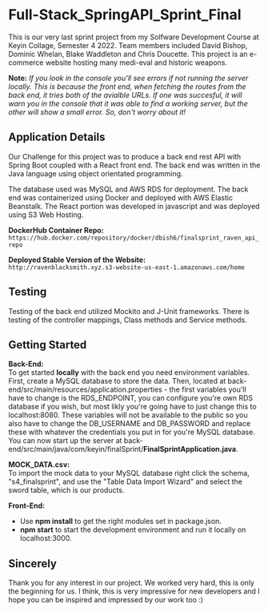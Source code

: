 # Full-Stack_SpringAPI_Sprint_Final
This is our very last sprint project from my Solfware Development Course at Keyin Collage, Semester 4 2022. Team members included David Bishop, Dominic Whelan, Blake Waddleton and Chris Doucette. This project is an e-commerce website hosting many medi-eval and historic weapons.

__Note:__ _If you look in the console you'll see errors if not running the server locally. This is because the front end, when fetching the routes from the back end, it tries both of the avialble URLs. If one was succesful, it will warn you in the console that it was able to find a working server, but the other will show a small error. So, don't worry about it!_

## Application Details
Our Challenge for this project was to produce a back end rest API with Spring Boot coupled with a React front end. The back end was written in the Java language using object orientated programming. 

The database used was MySQL and AWS RDS for deployment. The back end was containerized using Docker and deployed with AWS Elastic Beanstalk. The React portion was developed in javascript and was deployed using S3 Web Hosting.

__DockerHub Container Repo:__<br />
`https://hub.docker.com/repository/docker/dbish6/finalsprint_raven_api_repo`

__Deployed Stable Version of the Website:__<br />
`http://ravenblacksmith.xyz.s3-website-us-east-1.amazonaws.com/home`

## Testing
Testing of the back end utilized Mockito and J-Unit frameworks. There is testing of the controller mappings, Class methods and Service methods.

## Getting Started
  __Back-End:__<br />
To get started **locally** with the back end you need environment variables. First, create a MySQL database to store the data. Then, located at back-end/src/main/resources/application.properties - the first variables you'll have to change is the RDS_ENDPOINT, you can configure you're own RDS database if you wish, but most likly you're going have to just change this to localhost:8080. These variables will not be available to the public so you also have to change the DB_USERNAME and DB_PASSWORD and replace these with whatever the credentials you put in for you're MySQL database. You can now start up the server at back-end/src/main/java/com/keyin/finalSprint/**FinalSprintApplication.java**.

__MOCK_DATA.csv:__<br />
To import the mock data to your MySQL database right click the schema, "s4_finalsprint", and use the "Table Data Import Wizard" and select the sword table, which is our products.

__Front-End:__<br />
- Use **npm install** to get the right modules set in package.json.
- **npm start** to start the development environment and run it locally on localhost:3000.

## Sincerely
Thank you for any interest in our project. We worked very hard, this is only the beginning for us. I think, this is very impressive for new developers and I hope you can be inspired and impressed by our work too :)

